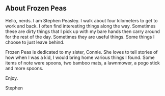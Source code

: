 ## About Frozen Peas

Hello, nerds. I am Stephen Peasley. I walk about four kilometers to get to work and back. I often find interesting things along the way. Sometimes these are dirty things that I pick up with my bare hands then carry around for the rest of the day. Sometimes they are useful things. Some things I choose to just leave behind.

Frozen Peas is dedicated to my sister, Connie. She loves to tell stories of how when I was a kid, I would bring home various things I found. Some items of note were spoons, two bamboo mats, a lawnmower, a pogo stick and more spoons.

Enjoy.

Stephen
